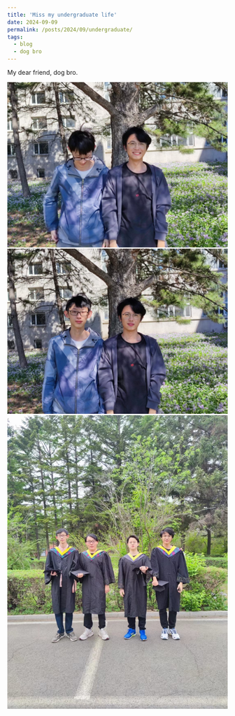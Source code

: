 ```yaml
---
title: 'Miss my undergraduate life'
date: 2024-09-09
permalink: /posts/2024/09/undergraduate/
tags:
  - blog
  - dog bro
---
```


My dear friend, dog bro.

![dogbro1](https://github.com/Jeffery22-Sjtu/jeffery22.github.io/blob/master/images/dogbro1.jpg?raw=true)
![dogbro3](https://github.com/Jeffery22-Sjtu/jeffery22.github.io/blob/master/images/dogbro3.jpg?raw=true)
![dogbro2](https://github.com/Jeffery22-Sjtu/jeffery22.github.io/blob/master/images/dogbro2.jpg?raw=true)

